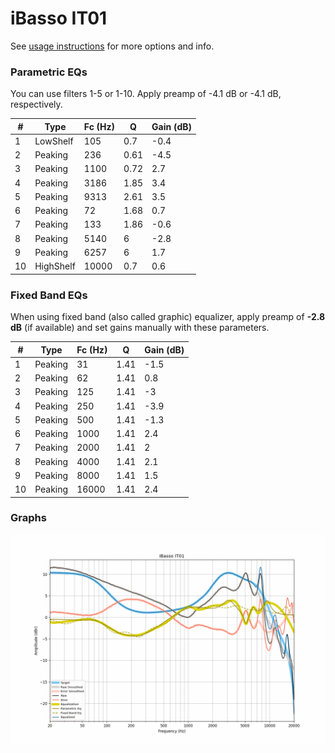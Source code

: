 # iBasso IT01
See [usage instructions](https://github.com/jaakkopasanen/AutoEq#usage) for more options and info.

### Parametric EQs
You can use filters 1-5 or 1-10. Apply preamp of -4.1 dB or -4.1 dB, respectively.

|   # | Type      |   Fc (Hz) |    Q |   Gain (dB) |
|-----|-----------|-----------|------|-------------|
|   1 | LowShelf  |       105 | 0.7  |        -0.4 |
|   2 | Peaking   |       236 | 0.61 |        -4.5 |
|   3 | Peaking   |      1100 | 0.72 |         2.7 |
|   4 | Peaking   |      3186 | 1.85 |         3.4 |
|   5 | Peaking   |      9313 | 2.61 |         3.5 |
|   6 | Peaking   |        72 | 1.68 |         0.7 |
|   7 | Peaking   |       133 | 1.86 |        -0.6 |
|   8 | Peaking   |      5140 | 6    |        -2.8 |
|   9 | Peaking   |      6257 | 6    |         1.7 |
|  10 | HighShelf |     10000 | 0.7  |         0.6 |

### Fixed Band EQs
When using fixed band (also called graphic) equalizer, apply preamp of **-2.8 dB** (if available) and set gains manually with these parameters.

|   # | Type    |   Fc (Hz) |    Q |   Gain (dB) |
|-----|---------|-----------|------|-------------|
|   1 | Peaking |        31 | 1.41 |        -1.5 |
|   2 | Peaking |        62 | 1.41 |         0.8 |
|   3 | Peaking |       125 | 1.41 |        -3   |
|   4 | Peaking |       250 | 1.41 |        -3.9 |
|   5 | Peaking |       500 | 1.41 |        -1.3 |
|   6 | Peaking |      1000 | 1.41 |         2.4 |
|   7 | Peaking |      2000 | 1.41 |         2   |
|   8 | Peaking |      4000 | 1.41 |         2.1 |
|   9 | Peaking |      8000 | 1.41 |         1.5 |
|  10 | Peaking |     16000 | 1.41 |         2.4 |

### Graphs
![](./iBasso%20IT01.png)

